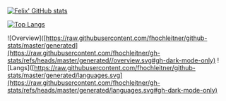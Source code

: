 <!--
**fhochleitner/fhochleitner** is a ✨ _special_ ✨ repository because its `README.md` (this file) appears on your GitHub profile.

Here are some ideas to get you started:

- 🔭 I’m currently working on ...
- 🌱 I’m currently learning ...
- 👯 I’m looking to collaborate on ...
- 🤔 I’m looking for help with ...
- 💬 Ask me about ...
- 📫 How to reach me: ...
- 😄 Pronouns: ...
- ⚡ Fun fact: ...
-->
[![Felix' GitHub stats](https://github-readme-stats.vercel.app/api?username=fhochleitner&show_icons=true&theme=noctis_minimus&show_icons=true&count_private=true)](https://github.com/anuraghazra/github-readme-stats)

[![Top Langs](https://github-readme-stats.vercel.app/api/top-langs/?username=fhochleitner&layout=compact&theme=noctis_minimus&show_icons=true&count_private=true&hide=html,css&langs_count=6)](https://github.com/anuraghazra/github-readme-stats)

![Overview]([https://raw.githubusercontent.com/fhochleitner/github-stats/master/generated](https://raw.githubusercontent.com/fhochleitner/gh-stats/refs/heads/master/generated//overview.svg#gh-dark-mode-only)
![Langs]([https://raw.githubusercontent.com/fhochleitner/github-stats/master/generated/languages.svg](https://raw.githubusercontent.com/fhochleitner/gh-stats/refs/heads/master/generated/languages.svg#gh-dark-mode-only)
